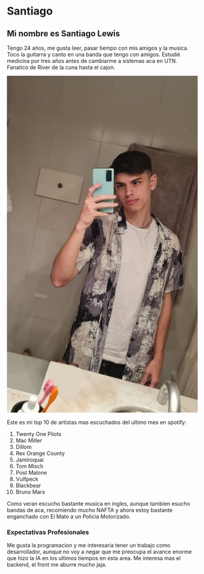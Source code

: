 # Santiago

## Mi nombre es Santiago Lewis

Tengo 24 años, me gusta leer, pasar tiempo con mis amigos y la musica. Toco la guitarra y canto en una banda que tengo con amigos.
Estudié medicina por tres años antes de cambiarme a sistemas aca en UTN.
Fanatico de River de la cuna hasta el cajon.

![Imagen mia](FotoMia.jpeg)

Este es mi top 10 de artistas mas escuchados del ultimo mes en spotify:

1. Twenty One Pilots
2. Mac Miller
3. Dillom
4. Rex Orange County
5. Jamiroquai
6. Tom Misch
7. Post Malone
8. Vulfpeck
9. Blackbear
10. Bruno Mars

Como veran escucho bastante musica en ingles, aunque tambien esucho bandas de aca, recomiendo mucho NAFTA y ahora estoy bastante enganchado con El Mato a un Policia Motorizado.

### Expectativas Profesionales

Me gusta la programacion y me interesaria tener un trabajo como desarrollador, aunque no voy a negar que me preocupa el avance enorme que hizo la IA en los ultimos tiempos en esta area. Me interesa mas el backend, el front me aburre mucho jaja.
